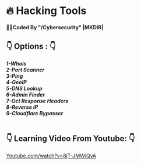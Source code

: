 # :fire: Hacking Tools 
<b>:man_technologist:Coded By "/Cybersecurity\" |MKDIR| </b></br>


## :point_down: Options : :point_down:
<b><i>1-Whois</i></b></br>
<b><i>2-Port Scanner</i></b></br>
<b><i>3-Ping</i></b></br>
<b><i>4-GeoIP</i></b></br>
<b><i>5-DNS Lookup</i></b></br>
<b><i>6-Admin Finder</i></b></br>
<b><i>7-Get Response Headers</i></b></br>
<b><i>8-Reverse IP</i></b></br>
<b><i>9-Cloudflare Bypasser</i></b></br></br>

## :point_down: Learning Video From Youtube: :point_down:
<a href="https://www.youtube.com/channel/UCNXI_r5uCTNVW340h2z069A">Youtube.com/watch?v=8jT-JMWiQyA</a></br></br>

